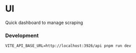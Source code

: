 # UI
Quick dashboard to manage scraping

### Development
`VITE_API_BASE_URL=http://localhost:3926/api pnpm run dev`

